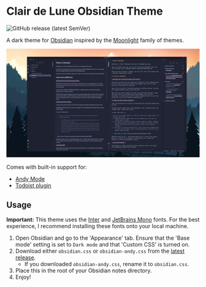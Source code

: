 # Clair de Lune Obsidian Theme

![GitHub release (latest SemVer)](https://img.shields.io/github/v/release/jamiebrynes7/clair-de-lune-obsidian-theme?style=for-the-badge)

A dark theme for [Obsidian](https://obsidian.md/) inspired by the [Moonlight](https://github.com/atomiks/moonlight-vscode-theme) family of themes.

![](./assets/screenshot.png)

Comes with built-in support for:

- [Andy Mode](https://forum.obsidian.md/t/andy-matuschak-mode/70)
- [Todoist plugin](https://forum.obsidian.md/t/todoist-sync-plugin-v1-3-1/5849/1)

## Usage

**Important:** This theme uses the [Inter](https://rsms.me/inter/) and [JetBrains Mono](https://jetbrains.com/mono) fonts. For the best experience, I recommend installing these fonts onto your local machine.

1. Open Obsidian and go to the 'Appearance' tab. Ensure that the 'Base mode' setting is set to `Dark mode` and that 'Custom CSS' is turned on.
2. Download either `obsidian.css` or `obsidian-andy.css` from the [latest release](https://github.com/jamiebrynes7/clair-de-lune-obsidian-theme/releases).
   - If you downloaded `obsidian-andy.css`, rename it to `obsidian.css`.
3. Place this in the root of your Obsidian notes directory.
4. Enjoy!

